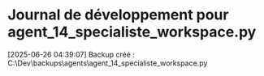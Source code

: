 # Journal de développement pour agent_14_specialiste_workspace.py

[2025-06-26 04:39:07] Backup créé : C:\Dev\backups\agents\agent_14_specialiste_workspace.py
